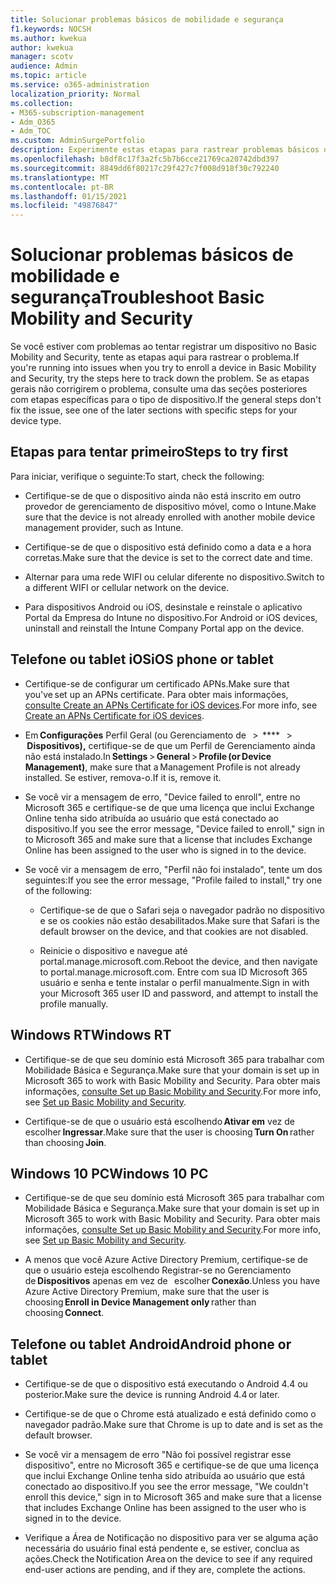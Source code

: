 ```yaml
---
title: Solucionar problemas básicos de mobilidade e segurança
f1.keywords: NOCSH
ms.author: kwekua
author: kwekua
manager: scotv
audience: Admin
ms.topic: article
ms.service: o365-administration
localization_priority: Normal
ms.collection:
- M365-subscription-management
- Adm_O365
- Adm_TOC
ms.custom: AdminSurgePortfolio
description: Experimente estas etapas para rastrear problemas básicos de mobilidade e segurança
ms.openlocfilehash: b8df8c17f3a2fc5b7b6cce21769ca20742dbd397
ms.sourcegitcommit: 8849dd6f80217c29f427c7f008d918f30c792240
ms.translationtype: MT
ms.contentlocale: pt-BR
ms.lasthandoff: 01/15/2021
ms.locfileid: "49876847"
---
```

# <a name="troubleshoot-basic-mobility-and-security"></a><span data-ttu-id="969b2-103">Solucionar problemas básicos de mobilidade e segurança</span><span class="sxs-lookup"><span data-stu-id="969b2-103">Troubleshoot Basic Mobility and Security</span></span>

<span data-ttu-id="969b2-104">Se você estiver com problemas ao tentar registrar um dispositivo no Basic Mobility and Security, tente as etapas aqui para rastrear o problema.</span><span class="sxs-lookup"><span data-stu-id="969b2-104">If you're running into issues when you try to enroll a device in Basic Mobility and Security, try the steps here to track down the problem.</span></span> <span data-ttu-id="969b2-105">Se as etapas gerais não corrigirem o problema, consulte uma das seções posteriores com etapas específicas para o tipo de dispositivo.</span><span class="sxs-lookup"><span data-stu-id="969b2-105">If the general steps don't fix the issue, see one of the later sections with specific steps for your device type.</span></span>

## <a name="steps-to-try-first"></a><span data-ttu-id="969b2-106">Etapas para tentar primeiro</span><span class="sxs-lookup"><span data-stu-id="969b2-106">Steps to try first</span></span>

<span data-ttu-id="969b2-107">Para iniciar, verifique o seguinte:</span><span class="sxs-lookup"><span data-stu-id="969b2-107">To start, check the following:</span></span>

- <span data-ttu-id="969b2-108">Certifique-se de que o dispositivo ainda não está inscrito em outro provedor de gerenciamento de dispositivo móvel, como o Intune.</span><span class="sxs-lookup"><span data-stu-id="969b2-108">Make sure that the device is not already enrolled with another mobile device management provider, such as Intune.</span></span>

- <span data-ttu-id="969b2-109">Certifique-se de que o dispositivo está definido como a data e a hora corretas.</span><span class="sxs-lookup"><span data-stu-id="969b2-109">Make sure that the device is set to the correct date and time.</span></span>

- <span data-ttu-id="969b2-110">Alternar para uma rede WIFI ou celular diferente no dispositivo.</span><span class="sxs-lookup"><span data-stu-id="969b2-110">Switch to a different WIFI or cellular network on the device.</span></span>

- <span data-ttu-id="969b2-111">Para dispositivos Android ou iOS, desinstale e reinstale o aplicativo Portal da Empresa do Intune no dispositivo.</span><span class="sxs-lookup"><span data-stu-id="969b2-111">For Android or iOS devices, uninstall and reinstall the Intune Company Portal app on the device.</span></span> 

## <a name="ios-phone-or-tablet"></a><span data-ttu-id="969b2-112">Telefone ou tablet iOS</span><span class="sxs-lookup"><span data-stu-id="969b2-112">iOS phone or tablet</span></span>

- <span data-ttu-id="969b2-113">Certifique-se de configurar um certificado APNs.</span><span class="sxs-lookup"><span data-stu-id="969b2-113">Make sure that you've set up an APNs certificate.</span></span> <span data-ttu-id="969b2-114">Para obter mais informações, [consulte Create an APNs Certificate for iOS devices](create-an-apns-certificate-for-ios-devices.md).</span><span class="sxs-lookup"><span data-stu-id="969b2-114">For more info, see [Create an APNs Certificate for iOS devices](create-an-apns-certificate-for-ios-devices.md).</span></span>

- <span data-ttu-id="969b2-115">Em **Configurações** Perfil Geral (ou Gerenciamento de   >  \*\*\*\*   >  **Dispositivos),** certifique-se de que um Perfil de Gerenciamento ainda não está instalado.</span><span class="sxs-lookup"><span data-stu-id="969b2-115">In **Settings** > **General** > **Profile (or Device Management)**, make sure that a Management Profile is not already installed.</span></span> <span data-ttu-id="969b2-116">Se estiver, remova-o.</span><span class="sxs-lookup"><span data-stu-id="969b2-116">If it is, remove it.</span></span>

- <span data-ttu-id="969b2-117">Se você vir a mensagem de erro, "Device failed to enroll", entre no Microsoft 365 e certifique-se de que uma licença que inclui Exchange Online tenha sido atribuída ao usuário que está conectado ao dispositivo.</span><span class="sxs-lookup"><span data-stu-id="969b2-117">If you see the error message, "Device failed to enroll," sign in to Microsoft 365 and make sure that a license that includes Exchange Online has been assigned to the user who is signed in to the device.</span></span>

- <span data-ttu-id="969b2-118">Se você vir a mensagem de erro, "Perfil não foi instalado", tente um dos seguintes:</span><span class="sxs-lookup"><span data-stu-id="969b2-118">If you see the error message, "Profile failed to install," try one of the following:</span></span>

    - <span data-ttu-id="969b2-119">Certifique-se de que o Safari seja o navegador padrão no dispositivo e se os cookies não estão desabilitados.</span><span class="sxs-lookup"><span data-stu-id="969b2-119">Make sure that Safari is the default browser on the device, and that cookies are not disabled.</span></span>

    - <span data-ttu-id="969b2-120">Reinicie o dispositivo e navegue até portal.manage.microsoft.com.</span><span class="sxs-lookup"><span data-stu-id="969b2-120">Reboot the device, and then navigate to portal.manage.microsoft.com.</span></span> <span data-ttu-id="969b2-121">Entre com sua ID Microsoft 365 usuário e senha e tente instalar o perfil manualmente.</span><span class="sxs-lookup"><span data-stu-id="969b2-121">Sign in with your Microsoft 365 user ID and password, and attempt to install the profile manually.</span></span>

## <a name="windows-rt"></a><span data-ttu-id="969b2-122">Windows RT</span><span class="sxs-lookup"><span data-stu-id="969b2-122">Windows RT</span></span>

- <span data-ttu-id="969b2-123">Certifique-se de que seu domínio está Microsoft 365 para trabalhar com Mobilidade Básica e Segurança.</span><span class="sxs-lookup"><span data-stu-id="969b2-123">Make sure that your domain is set up in Microsoft 365 to work with Basic Mobility and Security.</span></span> <span data-ttu-id="969b2-124">Para obter mais informações, [consulte Set up Basic Mobility and Security](set-up.md).</span><span class="sxs-lookup"><span data-stu-id="969b2-124">For more info, see [Set up Basic Mobility and Security](set-up.md).</span></span>
    
- <span data-ttu-id="969b2-125">Certifique-se de que o usuário está escolhendo **Ativar em** vez de   escolher **Ingressar**.</span><span class="sxs-lookup"><span data-stu-id="969b2-125">Make sure that the user is choosing **Turn On** rather than choosing **Join**.</span></span>

## <a name="windows-10-pc"></a><span data-ttu-id="969b2-126">Windows 10 PC</span><span class="sxs-lookup"><span data-stu-id="969b2-126">Windows 10 PC</span></span>

- <span data-ttu-id="969b2-127">Certifique-se de que seu domínio está Microsoft 365 para trabalhar com Mobilidade Básica e Segurança.</span><span class="sxs-lookup"><span data-stu-id="969b2-127">Make sure that your domain is set up in Microsoft 365 to work with Basic Mobility and Security.</span></span> <span data-ttu-id="969b2-128">Para obter mais informações, [consulte Set up Basic Mobility and Security](set-up.md).</span><span class="sxs-lookup"><span data-stu-id="969b2-128">For more info, see [Set up Basic Mobility and Security](set-up.md).</span></span>
    
- <span data-ttu-id="969b2-129">A menos que você Azure Active Directory Premium, certifique-se de que o usuário esteja escolhendo Registrar-se no Gerenciamento de **Dispositivos** apenas em vez de   escolher **Conexão**.</span><span class="sxs-lookup"><span data-stu-id="969b2-129">Unless you have Azure Active Directory Premium, make sure that the user is choosing **Enroll in Device Management only** rather than choosing **Connect**.</span></span>

## <a name="android-phone-or-tablet"></a><span data-ttu-id="969b2-130">Telefone ou tablet Android</span><span class="sxs-lookup"><span data-stu-id="969b2-130">Android phone or tablet</span></span>

- <span data-ttu-id="969b2-131">Certifique-se de que o dispositivo está executando o Android 4.4 ou posterior.</span><span class="sxs-lookup"><span data-stu-id="969b2-131">Make sure the device is running Android 4.4 or later.</span></span>

- <span data-ttu-id="969b2-132">Certifique-se de que o Chrome está atualizado e está definido como o navegador padrão.</span><span class="sxs-lookup"><span data-stu-id="969b2-132">Make sure that Chrome is up to date and is set as the default browser.</span></span>

- <span data-ttu-id="969b2-133">Se você vir a mensagem de erro "Não foi possível registrar esse dispositivo", entre no Microsoft 365 e certifique-se de que uma licença que inclui Exchange Online tenha sido atribuída ao usuário que está conectado ao dispositivo.</span><span class="sxs-lookup"><span data-stu-id="969b2-133">If you see the error message, "We couldn't enroll this device," sign in to Microsoft 365 and make sure that a license that includes Exchange Online has been assigned to the user who is signed in to the device.</span></span>

- <span data-ttu-id="969b2-134">Verifique a Área de Notificação no dispositivo para ver se alguma ação necessária do usuário final está pendente e, se estiver, conclua as ações.</span><span class="sxs-lookup"><span data-stu-id="969b2-134">Check the Notification Area on the device to see if any required end-user actions are pending, and if they are, complete the actions.</span></span>